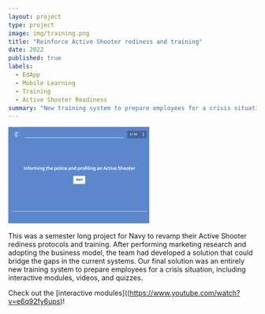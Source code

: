 ```yaml
---
layout: project
type: project
image: img/training.png
title: "Reinforce Active Shooter rediness and training"
date: 2022
published: true
labels:
  - EdApp
  - Mobile Learning
  - Training
  - Active Shooter Readiness
summary: "New training system to prepare employees for a crisis situation, including interactive modules, videos, and quizzes."
---
```


<img class="img-fluid" src="../img/training.png">

This was a semester long project for Navy to revamp their Active Shooter rediness protocols and training. After performing marketing research and adopting the business model, the team had developed a solution that could bridge the gaps in the current systems. Our final solution was an entirely new training system to prepare employees for a crisis situation, including interactive modules, videos, and quizzes.  

Check out the [interactive modules]((https://www.youtube.com/watch?v=e6q92fy6ups)!
